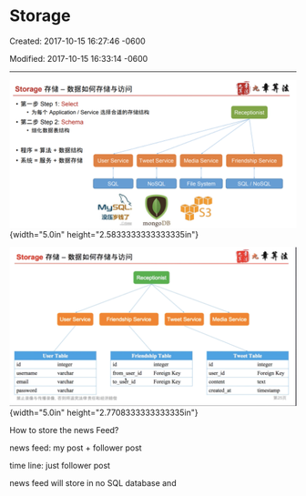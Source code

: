# Storage

Created: 2017-10-15 16:27:46 -0600

Modified: 2017-10-15 16:33:14 -0600

---

![Storage F-fi% --- • Step 1: Select Application / Service • Step 2: Schema User Service SQL MySQL Tweet Service NoSQL mongoDB Media Service File System Receptionist Friendship Service SQL / NoSQL ](../../media/Twitter-^M-Insgram-Twitter---News-Feed-Storage-image1.png){width="5.0in" height="2.5833333333333335in"}







![Storage F-fiå - Receptionist Friendship Service Tweet Sen.'ice Media Service Tweet Table id username password User Service User Table integer varchar varchar varchar Friendship Table id from user id to us&r id integer Foreign Key Foreign Key id user id content created at integer Foreign Key timestamp ](../../media/Twitter-^M-Insgram-Twitter---News-Feed-Storage-image2.png){width="5.0in" height="2.7708333333333335in"}











How to store the news Feed?



news feed: my post + follower post



time line: just follower post





news feed will store in no SQL database and




